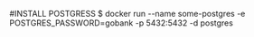 #INSTALL POSTGRESS
$ docker run --name some-postgres -e POSTGRES_PASSWORD=gobank -p 5432:5432 -d postgres

